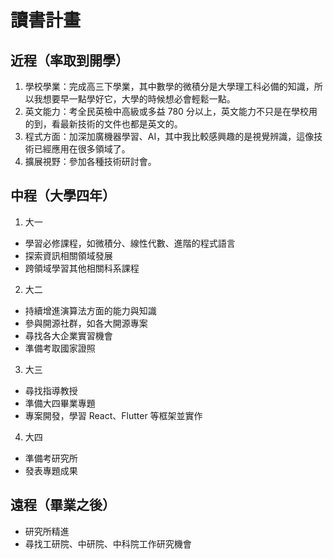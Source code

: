 # 讀書計畫

## 近程（率取到開學）
1. 學校學業：完成高三下學業，其中數學的微積分是大學理工科必備的知識，所以我想要早一點學好它，大學的時候想必會輕鬆一點。
2. 英文能力：考全民英檢中高級或多益 780 分以上，英文能力不只是在學校用的到，看最新技術的文件也都是英文的。
3. 程式方面：加深加廣機器學習、AI，其中我比較感興趣的是視覺辨識，這像技術已經應用在很多領域了。
4. 擴展視野：參加各種技術研討會。

## 中程（大學四年）
1. 大一
* 學習必修課程，如微積分、線性代數、進階的程式語言
* 探索資訊相關領域發展
* 跨領域學習其他相關科系課程

2. 大二
* 持續增進演算法方面的能力與知識
* 參與開源社群，如各大開源專案
* 尋找各大企業實習機會
* 準備考取國家證照

3. 大三
* 尋找指導教授
* 準備大四畢業專題
* 專案開發，學習 React、Flutter 等框架並實作

4. 大四
* 準備考研究所
* 發表專題成果

## 遠程（畢業之後）
* 研究所精進
* 尋找工研院、中研院、中科院工作研究機會

